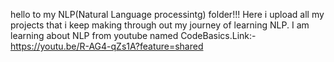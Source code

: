 hello to my NLP(Natural Language processintg) folder!!!
Here i upload all my projects that i keep making through out my journey of learning NLP.
I am learning about NLP from youtube named CodeBasics.Link:- https://youtu.be/R-AG4-qZs1A?feature=shared
